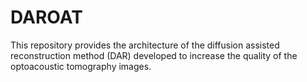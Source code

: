 # DAROAT
This repository provides the architecture of the diffusion assisted reconstruction method (DAR) developed to increase the quality of the optoacoustic tomography images.
